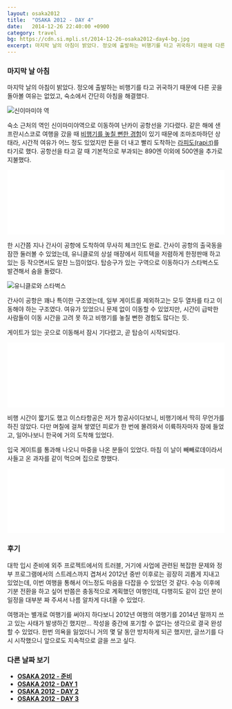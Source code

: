 ```yaml
---
layout: osaka2012
title:  "OSAKA 2012 - DAY 4"
date:   2014-12-26 22:40:00 +0900
category: travel
bg: https://cdn.si.mpli.st/2014-12-26-osaka2012-day4-bg.jpg
excerpt: 마지막 날의 아침이 밝았다. 정오에 출발하는 비행기를 타고 귀국하기 때문에 다른 곳을 돌아볼 여유는 없었고, 숙소에서 간단히 아침을 해결했다.
---
```


### 마지막 날 아침

마지막 날의 아침이 밝았다. 정오에 출발하는 비행기를 타고 귀국하기 때문에 다른 곳을 돌아볼 여유는 없었고, 숙소에서 간단히 아침을 해결했다.

![신이마미야 역](https://cdn.si.mpli.st/2014-12-26-osaka2012-day4-shinimamiya.jpg)

숙소 근처의 역인 신이마미야역으로 이동하여 난카이 공항선을 기다렸다. 같은 해에 샌프란시스코로 여행을 갔을 때 [비행기를 놓칠 뻔한 경험](http://premist.fmf.io/2012-google-i-o/1324)이 있기 때문에 조마조마하던 상태라, 시간적 여유가 어느 정도 있었지만 돈을 더 내고 빨리 도착하는 [라피도(rapi:t)](http://www.howto-osaka.com/kr/railway/kix/tokix/rapit.html#kix)를 타기로 했다. 공항선을 타고 갈 때 기본적으로 부과되는 890엔 이외에 500엔을 추가로 지불했다.

<iframe id="fmf-1170" src="//premist.fmf.io/2012-osaka/1170/embed" frameborder="0" style="max-width:1024px;width:100%;"></iframe>

한 시간쯤 지나 간사이 공항에 도착하여 무사히 체크인도 완료. 간사이 공항의 출국동을 잠깐 둘러볼 수 있었는데, 유니클로의 상설 매장에서 히트텍을 저렴하게 한정판매 하고 있는 등 작으면서도 알찬 느낌이었다. 탑승구가 있는 구역으로 이동하다가 스타벅스도 발견해서 숨을 돌렸다.

![유니클로와 스타벅스](https://cdn.si.mpli.st/2014-12-26-osaka2012-day4-kix-starbucks.jpg)

간사이 공항은 꽤나 특이한 구조였는데, 일부 게이트를 제외하고는 모두 열차를 타고 이동해야 하는 구조였다. 여유가 있었으니 문제 없이 이동할 수 있었지만, 시간이 급박한 사람들이 이동 시간을 고려 못 하고 비행기를 놓칠 뻔한 경험도 많다는 듯.

게이트가 있는 곳으로 이동해서 잠시 기다렸고, 곧 탑승이 시작되었다.

<iframe id="fmf-1177" src="//premist.fmf.io/2012-osaka/1177/embed" frameborder="0" style="max-width:1024px;width:100%;"></iframe>

비행 시간이 짧기도 했고 이스타항공은 저가 항공사이다보니, 비행기에서 딱히 무언가를 하진 않았다. 다만 며칠에 걸쳐 쌓였던 피로가 한 번에 몰려와서 이륙하자마자 잠에 들었고, 일어나보니 한국에 거의 도착해 있었다.

입국 게이트를 통과해 나오니 마중을 나온 분들이 있었다. 마침 이 날이 빼빼로데이라서 사들고 온 과자를 같이 먹으며 집으로 향했다.

<iframe id="fmf-1183" src="//premist.fmf.io/2012-osaka/1183/embed" frameborder="0" style="max-width:1024px;width:100%;"></iframe>


### 후기

대학 입시 준비에 외주 프로젝트에서의 트러블, 거기에 사업에 관련된 복잡한 문제와 정부 프로그램에서의 스트레스까지 겹쳐서 2012년 중반 이후로는 굉장히 괴롭게 지내고 있었는데, 이번 여행을 통해서 어느정도 마음을 다잡을 수 있었던 것 같다. 수능 이후에 기분 전환을 하고 싶어 반쯤은 충동적으로 계획했던 여행인데, 다행히도 같이 갔던 분이 일정을 대부분 짜 주셔서 나름 알차게 다녀올 수 있었다.

여행과는 별개로 여행기를 써야지 하다보니 2012년 여행의 여행기를 2014년 말까지 쓰고 있는 사태가 발생하긴 했지만… 작성을 중간에 포기할 수 없다는 생각으로 결국 완성할 수 있었다. 한번 의욕을 잃었더니 거의 몇 달 동안 방치하게 되곤 했지만, 글쓰기를 다시 시작했으니 앞으로도 지속적으로 글을 쓰고 싶다.


### 다른 날짜 보기

- **[OSAKA 2012 - 준비](/travel/osaka-2012.html)**
- **[OSAKA 2012 - DAY 1](/travel/osaka-2012-day-1.html)**
- **[OSAKA 2012 - DAY 2](/travel/osaka-2012-day-2.html)**
- **[OSAKA 2012 - DAY 3](/travel/osaka-2012-day-3.html)**


<script src="//fmfasset.s3.amazonaws.com/external/embed.js"></script>
